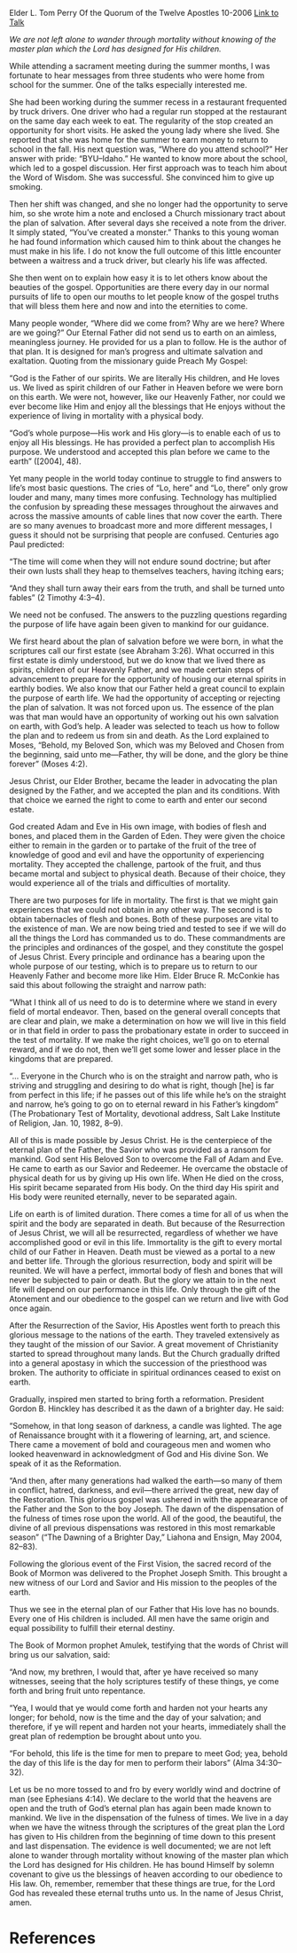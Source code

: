 Elder L. Tom Perry
Of the Quorum of the Twelve Apostles
10-2006
[Link to Talk](https://www.churchofjesuschrist.org/study/general-conference/2006/10/the-plan-of-salvation?lang=eng)

_We are not left alone to wander through mortality without knowing of the master plan which the Lord has designed for His children._

While attending a sacrament meeting during the summer months, I was fortunate to hear messages from three students who were home from school for the summer. One of the talks especially interested me.

She had been working during the summer recess in a restaurant frequented by truck drivers. One driver who had a regular run stopped at the restaurant on the same day each week to eat. The regularity of the stop created an opportunity for short visits. He asked the young lady where she lived. She reported that she was home for the summer to earn money to return to school in the fall. His next question was, “Where do you attend school?” Her answer with pride: “BYU–Idaho.” He wanted to know more about the school, which led to a gospel discussion. Her first approach was to teach him about the Word of Wisdom. She was successful. She convinced him to give up smoking.

Then her shift was changed, and she no longer had the opportunity to serve him, so she wrote him a note and enclosed a Church missionary tract about the plan of salvation. After several days she received a note from the driver. It simply stated, “You’ve created a monster.” Thanks to this young woman he had found information which caused him to think about the changes he must make in his life. I do not know the full outcome of this little encounter between a waitress and a truck driver, but clearly his life was affected.

She then went on to explain how easy it is to let others know about the beauties of the gospel. Opportunities are there every day in our normal pursuits of life to open our mouths to let people know of the gospel truths that will bless them here and now and into the eternities to come.

Many people wonder, “Where did we come from? Why are we here? Where are we going?” Our Eternal Father did not send us to earth on an aimless, meaningless journey. He provided for us a plan to follow. He is the author of that plan. It is designed for man’s progress and ultimate salvation and exaltation. Quoting from the missionary guide Preach My Gospel:

“God is the Father of our spirits. We are literally His children, and He loves us. We lived as spirit children of our Father in Heaven before we were born on this earth. We were not, however, like our Heavenly Father, nor could we ever become like Him and enjoy all the blessings that He enjoys without the experience of living in mortality with a physical body.

“God’s whole purpose—His work and His glory—is to enable each of us to enjoy all His blessings. He has provided a perfect plan to accomplish His purpose. We understood and accepted this plan before we came to the earth” ([2004], 48).

Yet many people in the world today continue to struggle to find answers to life’s most basic questions. The cries of “Lo, here” and “Lo, there” only grow louder and many, many times more confusing. Technology has multiplied the confusion by spreading these messages throughout the airwaves and across the massive amounts of cable lines that now cover the earth. There are so many avenues to broadcast more and more different messages, I guess it should not be surprising that people are confused. Centuries ago Paul predicted:

“The time will come when they will not endure sound doctrine; but after their own lusts shall they heap to themselves teachers, having itching ears;

“And they shall turn away their ears from the truth, and shall be turned unto fables” (2 Timothy 4:3–4).

We need not be confused. The answers to the puzzling questions regarding the purpose of life have again been given to mankind for our guidance.

We first heard about the plan of salvation before we were born, in what the scriptures call our first estate (see Abraham 3:26). What occurred in this first estate is dimly understood, but we do know that we lived there as spirits, children of our Heavenly Father, and we made certain steps of advancement to prepare for the opportunity of housing our eternal spirits in earthly bodies. We also know that our Father held a great council to explain the purpose of earth life. We had the opportunity of accepting or rejecting the plan of salvation. It was not forced upon us. The essence of the plan was that man would have an opportunity of working out his own salvation on earth, with God’s help. A leader was selected to teach us how to follow the plan and to redeem us from sin and death. As the Lord explained to Moses, “Behold, my Beloved Son, which was my Beloved and Chosen from the beginning, said unto me—Father, thy will be done, and the glory be thine forever” (Moses 4:2).

Jesus Christ, our Elder Brother, became the leader in advocating the plan designed by the Father, and we accepted the plan and its conditions. With that choice we earned the right to come to earth and enter our second estate.

God created Adam and Eve in His own image, with bodies of flesh and bones, and placed them in the Garden of Eden. They were given the choice either to remain in the garden or to partake of the fruit of the tree of knowledge of good and evil and have the opportunity of experiencing mortality. They accepted the challenge, partook of the fruit, and thus became mortal and subject to physical death. Because of their choice, they would experience all of the trials and difficulties of mortality.

There are two purposes for life in mortality. The first is that we might gain experiences that we could not obtain in any other way. The second is to obtain tabernacles of flesh and bones. Both of these purposes are vital to the existence of man. We are now being tried and tested to see if we will do all the things the Lord has commanded us to do. These commandments are the principles and ordinances of the gospel, and they constitute the gospel of Jesus Christ. Every principle and ordinance has a bearing upon the whole purpose of our testing, which is to prepare us to return to our Heavenly Father and become more like Him. Elder Bruce R. McConkie has said this about following the straight and narrow path:

“What I think all of us need to do is to determine where we stand in every field of mortal endeavor. Then, based on the general overall concepts that are clear and plain, we make a determination on how we will live in this field or in that field in order to pass the probationary estate in order to succeed in the test of mortality. If we make the right choices, we’ll go on to eternal reward, and if we do not, then we’ll get some lower and lesser place in the kingdoms that are prepared.

“… Everyone in the Church who is on the straight and narrow path, who is striving and struggling and desiring to do what is right, though [he] is far from perfect in this life; if he passes out of this life while he’s on the straight and narrow, he’s going to go on to eternal reward in his Father’s kingdom” (The Probationary Test of Mortality, devotional address, Salt Lake Institute of Religion, Jan. 10, 1982, 8–9).

All of this is made possible by Jesus Christ. He is the centerpiece of the eternal plan of the Father, the Savior who was provided as a ransom for mankind. God sent His Beloved Son to overcome the Fall of Adam and Eve. He came to earth as our Savior and Redeemer. He overcame the obstacle of physical death for us by giving up His own life. When He died on the cross, His spirit became separated from His body. On the third day His spirit and His body were reunited eternally, never to be separated again.

Life on earth is of limited duration. There comes a time for all of us when the spirit and the body are separated in death. But because of the Resurrection of Jesus Christ, we will all be resurrected, regardless of whether we have accomplished good or evil in this life. Immortality is the gift to every mortal child of our Father in Heaven. Death must be viewed as a portal to a new and better life. Through the glorious resurrection, body and spirit will be reunited. We will have a perfect, immortal body of flesh and bones that will never be subjected to pain or death. But the glory we attain to in the next life will depend on our performance in this life. Only through the gift of the Atonement and our obedience to the gospel can we return and live with God once again.

After the Resurrection of the Savior, His Apostles went forth to preach this glorious message to the nations of the earth. They traveled extensively as they taught of the mission of our Savior. A great movement of Christianity started to spread throughout many lands. But the Church gradually drifted into a general apostasy in which the succession of the priesthood was broken. The authority to officiate in spiritual ordinances ceased to exist on earth.

Gradually, inspired men started to bring forth a reformation. President Gordon B. Hinckley has described it as the dawn of a brighter day. He said:

“Somehow, in that long season of darkness, a candle was lighted. The age of Renaissance brought with it a flowering of learning, art, and science. There came a movement of bold and courageous men and women who looked heavenward in acknowledgment of God and His divine Son. We speak of it as the Reformation.

“And then, after many generations had walked the earth—so many of them in conflict, hatred, darkness, and evil—there arrived the great, new day of the Restoration. This glorious gospel was ushered in with the appearance of the Father and the Son to the boy Joseph. The dawn of the dispensation of the fulness of times rose upon the world. All of the good, the beautiful, the divine of all previous dispensations was restored in this most remarkable season” (“The Dawning of a Brighter Day,” Liahona and Ensign, May 2004, 82–83).

Following the glorious event of the First Vision, the sacred record of the Book of Mormon was delivered to the Prophet Joseph Smith. This brought a new witness of our Lord and Savior and His mission to the peoples of the earth.



Thus we see in the eternal plan of our Father that His love has no bounds. Every one of His children is included. All men have the same origin and equal possibility to fulfill their eternal destiny.

The Book of Mormon prophet Amulek, testifying that the words of Christ will bring us our salvation, said:

“And now, my brethren, I would that, after ye have received so many witnesses, seeing that the holy scriptures testify of these things, ye come forth and bring fruit unto repentance.

“Yea, I would that ye would come forth and harden not your hearts any longer; for behold, now is the time and the day of your salvation; and therefore, if ye will repent and harden not your hearts, immediately shall the great plan of redemption be brought about unto you.

“For behold, this life is the time for men to prepare to meet God; yea, behold the day of this life is the day for men to perform their labors” (Alma 34:30–32).

Let us be no more tossed to and fro by every worldly wind and doctrine of man (see Ephesians 4:14). We declare to the world that the heavens are open and the truth of God’s eternal plan has again been made known to mankind. We live in the dispensation of the fulness of times. We live in a day when we have the witness through the scriptures of the great plan the Lord has given to His children from the beginning of time down to this present and last dispensation. The evidence is well documented; we are not left alone to wander through mortality without knowing of the master plan which the Lord has designed for His children. He has bound Himself by solemn covenant to give us the blessings of heaven according to our obedience to His law. Oh, remember, remember that these things are true, for the Lord God has revealed these eternal truths unto us. In the name of Jesus Christ, amen.

# References

